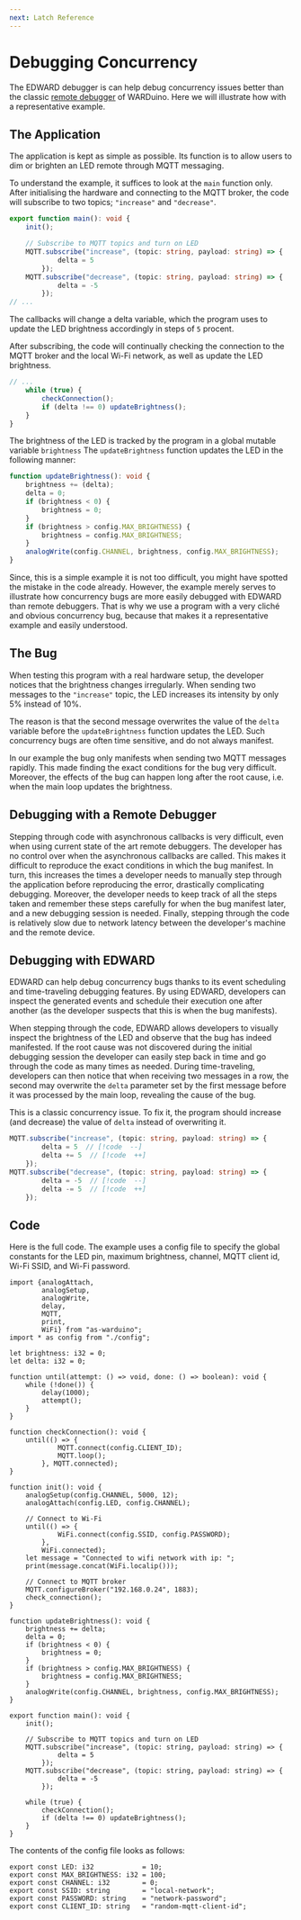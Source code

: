 ```yaml
---
next: Latch Reference
---
```

# Debugging Concurrency

The EDWARD debugger is can help debug concurrency issues better than the classic [remote debugger](/reference/debugger.md) of WARDuino. Here we will illustrate how with a representative example.

## The Application

The application is kept as simple as possible. 
Its function is to allow users to dim or brighten an LED remote through MQTT messaging.

To understand the example, it suffices to look at the `main` function only.
After initialising the hardware and connecting to the MQTT broker, the code will subscribe to two topics; `"increase"` and `"decrease"`.

```ts
export function main(): void {
    init();

    // Subscribe to MQTT topics and turn on LED
    MQTT.subscribe("increase", (topic: string, payload: string) => {
            delta = 5
        });
    MQTT.subscribe("decrease", (topic: string, payload: string) => {
            delta = -5
        });
// ...
```

The callbacks will change a delta variable, which the program uses to update the LED brightness accordingly in steps of `5` procent.

After subscribing, the code will continually checking the connection to the MQTT broker and the local Wi-Fi network, as well as update the LED brightness.

```ts
// ...
    while (true) {
        checkConnection();
        if (delta !== 0) updateBrightness();
    }
}
```

The brightness of the LED is tracked by the program in a global mutable variable `brightness`
The `updateBrightness` function updates the LED in the following manner:

```ts
function updateBrightness(): void {
    brightness += (delta);
    delta = 0;
    if (brightness < 0) {
        brightness = 0;
    }
    if (brightness > config.MAX_BRIGHTNESS) {
        brightness = config.MAX_BRIGHTNESS;
    }
    analogWrite(config.CHANNEL, brightness, config.MAX_BRIGHTNESS);
}
```

Since, this is a simple example it is not too difficult, you might have spotted the mistake in the code already.
However, the example merely serves to illustrate how concurrency bugs are more easily debugged with EDWARD than remote debuggers.
That is why we use a program with a very cliché and obvious concurrency bug, because that makes it a representative example and easily understood.

## The Bug

When testing this program with a real hardware setup, the developer notices that the brightness changes irregularly.
When sending two messages to the `"increase"` topic, the LED increases its intensity by only 5% instead of 10%.

The reason is that the second message overwrites the value of the `delta` variable before the `updateBrightness` function updates the LED.
Such concurrency bugs are often time sensitive, and do not always manifest.

In our example the bug only manifests when sending two MQTT messages rapidly.
This made finding the exact conditions for the bug very difficult.
Moreover, the effects of the bug can happen long after the root cause, i.e. when the main loop updates the brightness.

## Debugging with a Remote Debugger

Stepping through code with asynchronous callbacks is very difficult, even when using current state of the art remote debuggers.
The developer has no control over when the asynchronous callbacks are called.
This makes it difficult to reproduce the exact conditions in which the bug manifest.
In turn, this increases the times a developer needs to manually step through the application before reproducing the error, drastically complicating debugging.
Moreover, the developer needs to keep track of all the steps taken and remember these steps carefully for when the bug manifest later, and a new debugging session is needed.
Finally, stepping through the code is relatively slow due to network latency between the developer's machine and the remote device.


## Debugging with EDWARD

EDWARD can help debug concurrency bugs thanks to its event scheduling and time-traveling debugging features.
By using EDWARD, developers can inspect the generated events and schedule their execution one after another (as the developer suspects that this is when the bug manifests).

When stepping through the code, EDWARD allows developers to visually inspect the brightness of the LED and observe that the bug has indeed manifested.
If the root cause was not discovered during the initial debugging session the developer can easily step back in time and go through the code as many times as needed.
During time-traveling, developers can then notice that when receiving two messages in a row, the second may overwrite the `delta` parameter set by the first message before it was processed by the main loop, revealing the cause of the bug.

This is a classic concurrency issue.
To fix it, the program should increase (and decrease) the value of `delta` instead of overwriting it.

```ts [AS]
MQTT.subscribe("increase", (topic: string, payload: string) => {
        delta = 5  // [!code  --]
        delta += 5  // [!code  ++]
    });
MQTT.subscribe("decrease", (topic: string, payload: string) => {
        delta = -5  // [!code  --]
        delta -= 5  // [!code  ++]
    });
```

## Code

Here is the full code.
The example uses a config file to specify the global constants for the LED pin, maximum brightness, channel, MQTT client id, Wi-Fi SSID, and Wi-Fi password.

```ts:line-numbers
import {analogAttach,
        analogSetup,
        analogWrite, 
        delay,
        MQTT,
        print,
        WiFi} from "as-warduino";
import * as config from "./config";

let brightness: i32 = 0;
let delta: i32 = 0;

function until(attempt: () => void, done: () => boolean): void {
    while (!done()) {
        delay(1000);
        attempt();
    }
}

function checkConnection(): void {
    until(() => {
            MQTT.connect(config.CLIENT_ID);
            MQTT.loop();
        }, MQTT.connected);
}

function init(): void {
    analogSetup(config.CHANNEL, 5000, 12);
    analogAttach(config.LED, config.CHANNEL);

    // Connect to Wi-Fi
    until(() => {
            WiFi.connect(config.SSID, config.PASSWORD);
        },
        WiFi.connected);
    let message = "Connected to wifi network with ip: ";
    print(message.concat(WiFi.localip()));

    // Connect to MQTT broker
    MQTT.configureBroker("192.168.0.24", 1883);
    check_connection();
}

function updateBrightness(): void {
    brightness += delta;
    delta = 0;
    if (brightness < 0) {
        brightness = 0;
    }
    if (brightness > config.MAX_BRIGHTNESS) {
        brightness = config.MAX_BRIGHTNESS;
    }
    analogWrite(config.CHANNEL, brightness, config.MAX_BRIGHTNESS);
}

export function main(): void {
    init();

    // Subscribe to MQTT topics and turn on LED
    MQTT.subscribe("increase", (topic: string, payload: string) => {
            delta = 5
        });
    MQTT.subscribe("decrease", (topic: string, payload: string) => {
            delta = -5
        });

    while (true) {
        checkConnection();
        if (delta !== 0) updateBrightness();
    }
}
```

The contents of the config file looks as follows:

```ts:line-numbers
export const LED: i32            = 10;
export const MAX_BRIGHTNESS: i32 = 100;
export const CHANNEL: i32        = 0;
export const SSID: string        = "local-network";
export const PASSWORD: string    = "network-password";
export const CLIENT_ID: string   = "random-mqtt-client-id";
```
